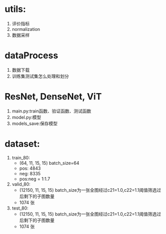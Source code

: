 # utils:
1. 评价指标
2. normalization
3. 数据采样

# dataProcess
1. 数据下载
2. 训练集测试集怎么处理和划分

# ResNet, DenseNet, ViT
1. main.py:train函数、验证函数、测试函数
2. model.py:模型
3. models_save:保存模型

# dataset:
1. train_80: 
    + (64, 11, 15, 15) batch_size=64
    + pos: 4843
    + neg: 8335
    + pos:neg = 1:1.7
2. valid_80: 
    + (12150, 11, 15, 15) batch_size为一张全图经过c21=1.0,c22=1.1阈值筛选过后剩下的子图数量
    + 1074 张
3. test_80: 
    + (12150, 11, 15, 15) batch_size为一张全图经过c21=1.0,c22=1.1阈值筛选过后剩下的子图数量
    + 1074 张
    